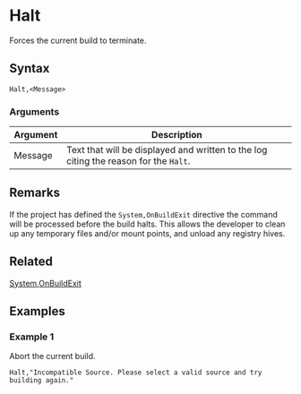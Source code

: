 # Halt

Forces the current build to terminate.

## Syntax

```pebakery
Halt,<Message>
```

### Arguments

| Argument | Description |
| --- | --- |
| Message | Text that will be displayed and written to the log citing the reason for the `Halt`. |

## Remarks

If the project has defined the `System,OnBuildExit` directive the command will be processed before the build halts. This allows the developer to clean up any temporary files and/or mount points, and unload any registry hives.

## Related

[System,OnBuildExit](../System/OnBuildExit.md)

## Examples

### Example 1

Abort the current build.

```pebakery
Halt,"Incompatible Source. Please select a valid source and try building again."
```